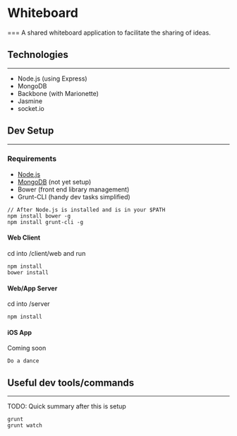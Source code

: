 # Whiteboard
===
A shared whiteboard application to facilitate the sharing of ideas.

## Technologies
---
* Node.js (using Express)
* MongoDB
* Backbone (with Marionette)
* Jasmine
* socket.io

## Dev Setup
---

### Requirements
* [Node.js](http://nodejs.org/)
* [MongoDB](http://www.mongodb.org/) (not yet setup)
* Bower (front end library management)
* Grunt-CLI (handy dev tasks simplified)
```
// After Node.js is installed and is in your $PATH
npm install bower -g
npm install grunt-cli -g
```

#### Web Client
cd into /client/web and run
```
npm install
bower install
```

#### Web/App Server
cd into /server
```
npm install
```

#### iOS App
Coming soon
```
Do a dance
```

## Useful dev tools/commands
---
TODO: Quick summary after this is setup
```
grunt
grunt watch
```